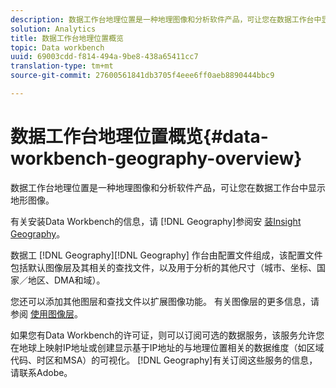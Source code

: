 ```yaml
---
description: 数据工作台地理位置是一种地理图像和分析软件产品，可让您在数据工作台中显示地形图像。
solution: Analytics
title: 数据工作台地理位置概览
topic: Data workbench
uuid: 69003cdd-f814-494a-9be8-438a65411cc7
translation-type: tm+mt
source-git-commit: 27600561841db3705f4eee6ff0aeb8890444bbc9

---
```



# 数据工作台地理位置概览{#data-workbench-geography-overview}

数据工作台地理位置是一种地理图像和分析软件产品，可让您在数据工作台中显示地形图像。

有关安装Data Workbench的信息，请 [!DNL Geography]参阅安 [装Insight Geography](../../home/c-geo-oview/c-inst-geo/c-inst-geo.md)。

数据工 [!DNL Geography][!DNL Geography] 作台由配置文件组成，该配置文件包括默认图像层及其相关的查找文件，以及用于分析的其他尺寸（城市、坐标、国家／地区、DMA和域）。

您还可以添加其他图层和查找文件以扩展图像功能。 有关图像层的更多信息，请参阅 [使用图像层](https://docs.adobe.com/content/help/en/data-workbench/using/client/imagery-layers/c-ustd-img-layers.html)。

如果您有Data Workbench的许可证，则可以订阅可选的数据服务，该服务允许您在地球上映射IP地址或创建显示基于IP地址的与地理位置相关的数据维度（如区域代码、时区和MSA）的可视化。 [!DNL Geography]有关订阅这些服务的信息，请联系Adobe。
